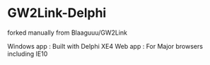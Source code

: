 GW2Link-Delphi
==============

forked manually from Blaaguuu/GW2Link

Windows app : Built with Delphi XE4
Web app : For Major browsers including IE10
